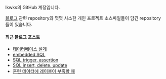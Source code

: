 lkwks의 GitHub 계정입니다.

[블로그](https://lkwks.github.io) 관련 repository와 몇몇 사소한 개인 프로젝트 소스파일들이 담긴 repository들이 있습니다.


#### 최근 블로그 포스트
<!-- BLOG-POST-LIST:START -->
- [데이터베이스 설계](https://lkwks.github.io/db/2022/10/26/%EB%8D%B0%EC%9D%B4%ED%84%B0%EB%B2%A0%EC%9D%B4%EC%8A%A4-%EC%84%A4%EA%B3%84.html)
- [embedded SQL](https://lkwks.github.io/db/2022/10/25/embedded-SQL.html)
- [SQL trigger, assertion](https://lkwks.github.io/db/2022/10/24/SQL-trigger,-assertion.html)
- [SQL insert, delete, update](https://lkwks.github.io/db/2022/10/24/SQL-insert,-delete,-update.html)
- [훈련 데이터에 레이블이 부족할 때](https://lkwks.github.io/ml/2022/10/18/%ED%9B%88%EB%A0%A8-%EB%8D%B0%EC%9D%B4%ED%84%B0%EC%97%90-%EB%A0%88%EC%9D%B4%EB%B8%94%EC%9D%B4-%EB%B6%80%EC%A1%B1%ED%95%A0-%EB%95%8C.html)
<!-- BLOG-POST-LIST:END -->
  
<!--![Top Langs](https://github-readme-stats.vercel.app/api/top-langs/?username=lkwks)-->
